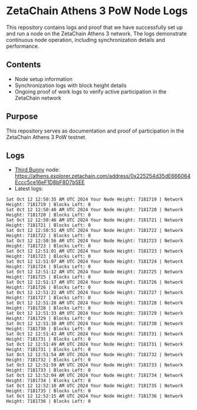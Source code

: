 # ZetaChain Athens 3 PoW Node Logs
This repository contains logs and proof that we have successfully set up and run a node on the ZetaChain Athens 3 network. The logs demonstrate continuous node operation, including synchronization details and performance.

## Contents
- Node setup information
- Synchronization logs with block height details
- Ongoing proof of work logs to verify active participation in the ZetaChain network

## Purpose
This repository serves as documentation and proof of participation in the ZetaChain Athens 3 PoW testnet.

## Logs

- [Third Bunny](https://thirdbunny.xyz/) node: https://athens.explorer.zetachain.com/address/0x225254d35dE666064Eccc5ce16eF1D8bF8D7b5EE
- Latest logs:
```
Sat Oct 12 12:50:35 AM UTC 2024 Your Node Height: 7181719 | Network Height: 7181719 | Blocks Left: 0
Sat Oct 12 12:50:40 AM UTC 2024 Your Node Height: 7181720 | Network Height: 7181720 | Blocks Left: 0
Sat Oct 12 12:50:46 AM UTC 2024 Your Node Height: 7181721 | Network Height: 7181721 | Blocks Left: 0
Sat Oct 12 12:50:51 AM UTC 2024 Your Node Height: 7181722 | Network Height: 7181722 | Blocks Left: 0
Sat Oct 12 12:50:56 AM UTC 2024 Your Node Height: 7181723 | Network Height: 7181723 | Blocks Left: 0
Sat Oct 12 12:51:01 AM UTC 2024 Your Node Height: 7181723 | Network Height: 7181723 | Blocks Left: 0
Sat Oct 12 12:51:07 AM UTC 2024 Your Node Height: 7181724 | Network Height: 7181724 | Blocks Left: 0
Sat Oct 12 12:51:12 AM UTC 2024 Your Node Height: 7181725 | Network Height: 7181725 | Blocks Left: 0
Sat Oct 12 12:51:17 AM UTC 2024 Your Node Height: 7181726 | Network Height: 7181726 | Blocks Left: 0
Sat Oct 12 12:51:22 AM UTC 2024 Your Node Height: 7181727 | Network Height: 7181727 | Blocks Left: 0
Sat Oct 12 12:51:28 AM UTC 2024 Your Node Height: 7181728 | Network Height: 7181728 | Blocks Left: 0
Sat Oct 12 12:51:33 AM UTC 2024 Your Node Height: 7181729 | Network Height: 7181729 | Blocks Left: 0
Sat Oct 12 12:51:38 AM UTC 2024 Your Node Height: 7181730 | Network Height: 7181730 | Blocks Left: 0
Sat Oct 12 12:51:43 AM UTC 2024 Your Node Height: 7181731 | Network Height: 7181731 | Blocks Left: 0
Sat Oct 12 12:51:49 AM UTC 2024 Your Node Height: 7181731 | Network Height: 7181731 | Blocks Left: 0
Sat Oct 12 12:51:54 AM UTC 2024 Your Node Height: 7181732 | Network Height: 7181732 | Blocks Left: 0
Sat Oct 12 12:51:59 AM UTC 2024 Your Node Height: 7181733 | Network Height: 7181733 | Blocks Left: 0
Sat Oct 12 12:52:04 AM UTC 2024 Your Node Height: 7181734 | Network Height: 7181734 | Blocks Left: 0
Sat Oct 12 12:52:10 AM UTC 2024 Your Node Height: 7181735 | Network Height: 7181735 | Blocks Left: 0
Sat Oct 12 12:52:15 AM UTC 2024 Your Node Height: 7181736 | Network Height: 7181736 | Blocks Left: 0
```
